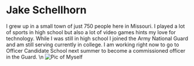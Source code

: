 # Jake Schellhorn
I grew up in a small town of just 750 people here in Missouri. I played a lot of sports in high school but also a lot of video games hints my love for technology. While I was still in high school I joined the Army National Guard and am still serving currently in college. I am working right now to go to Officer Candidate School next summer to become a commissioned officer in the Guard. \n
![Pic of Myself](my2-schellhorn/Headshot.jpg)